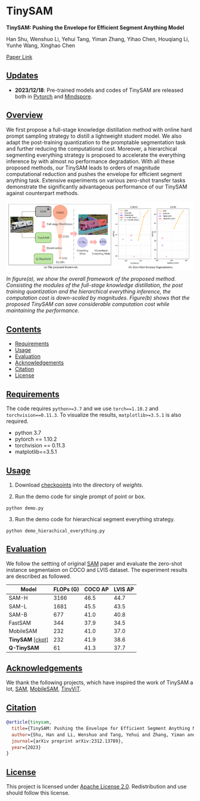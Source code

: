 # TinySAM
**TinySAM: Pushing the Envelope for Efficient Segment Anything Model**

Han Shu, Wenshuo Li, Yehui Tang, Yiman Zhang, Yihao Chen, Houqiang Li, Yunhe Wang, Xinghao Chen

[Paper Link](https://arxiv.org/abs/2312.13789)


## [Updates](#updates)

* **2023/12/18**: Pre-trained models and codes of TinySAM are released both in [Pytorch](https://github.com/xinghaochen/TinySAM) and [Mindspore](https://gitee.com/mindspore/models/tree/master/research/cv/TinySAM).

## [Overview](#overview)

We first propose a full-stage knowledge distillation method with online hard prompt sampling strategy to distill a lightweight student model. We also adapt the post-training quantization to the promptable segmentation task and further reducing the computational cost. Moreover, a hierarchical segmenting everything strategy is proposed to accelerate the everything inference by with almost no performance degradation. With all these proposed methods, our TinySAM leads to orders of magnitude computational reduction and pushes the envelope for efficient segment anything task. Extensive experiments on various zero-shot transfer tasks demonstrate the significantly advantageous performance of our TinySAM against counterpart methods.
<p align="center">
<img width="900" alt="compare" src="./fig/framework.png">
</p>

*In figure(a), we show the overall framework of the proposed method. Consisting the modules of the full-stage knowledge distillation, the post training quantization and the hierarchical everything inference, the computation cost is down-scaled by magnitudes. Figure(b) shows that the proposed TinySAM can save considerable computation cost while maintaining the performance.*

## [Contents](#contents)

- [Requirements](#requirements)
- [Usage](#usage)
- [Evaluation](#evaluation)
- [Acknowledgements](#acknowledgement)
- [Citation](#citation)
- [License](#license)

## [Requirements](#requirements) 
The code requires `python>=3.7` and we use `torch==1.10.2` and `torchvision==0.11.3`. To visualize the results, `matplotlib>=3.5.1` is also required.  
- python 3.7
- pytorch == 1.10.2
- torchvision == 0.11.3
- matplotlib==3.5.1

## [Usage](#usage) 

1. Download [checkpoints]((https://github.com/xinghaochen/TinySAM/releases/download/1.0/tinysam.pth)) into the directory of *weights*.

2. Run the demo code for single prompt of point or box.

```
python demo.py
```
3. Run the demo code for hierarchical segment everything strategy.
```
python demo_hierachical_everything.py
```

## [Evaluation](#evaluation) 
We follow the settting of original [SAM](https://arxiv.org/abs/2304.02643) paper and evaluate the zero-shot instance segmentaion on COCO and LVIS dataset. The experiment results are described as followed.

| Model               | FLOPs (G) |COCO AP | LVIS AP| 
| ------------------- | -------- | ------- |------- |
| SAM-H                 |3166| 46.5     | 44.7       | 
| SAM-L                 |1681| 45.5     | 43.5       | 
| SAM-B                 |677| 41.0     | 40.8       | 
| FastSAM                 |344| 37.9     | 34.5       | 
| MobileSAM            | 232|41.0     | 37.0       | 
| **TinySAM**  [\[ckpt\]](https://github.com/xinghaochen/TinySAM/releases/download/1.0/tinysam.pth)       | 232|41.9     | 38.6       | 
| **Q-TinySAM**            | 61|41.3     | 37.7       | 


## [Acknowledgements](#acknowledgement)
We thank the following projects, which have inspired the work of TinySAM a lot, [SAM](https://github.com/facebookresearch/segment-anything), [MobileSAM](https://github.com/ChaoningZhang/MobileSAM), [TinyViT](https://github.com/microsoft/Cream).

## [Citation](#citation)
```bibtex
@article{tinysam,
  title={TinySAM: Pushing the Envelope for Efficient Segment Anything Model},
  author={Shu, Han and Li, Wenshuo and Tang, Yehui and Zhang, Yiman and Chen, Yihao and Wang, Yunhe and Chen, Xinghao},
  journal={arXiv preprint arXiv:2312.13789},
  year={2023}
}
```

## [License](#license)

This project is licensed under <a rel="license" href="License.txt"> Apache License 2.0</a>. Redistribution and use should follow this license.